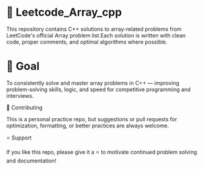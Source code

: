 # 📘 Leetcode_Array_cpp

This repository contains C++ solutions to array-related problems from LeetCode's official Array problem list.Each solution is written with clean code, proper comments, and optimal algorithms where possible.

# 🎯 Goal

To consistently solve and master array problems in C++ — improving problem-solving skills, logic, and speed for competitive programming and interviews.




🤝 Contributing

This is a personal practice repo, but suggestions or pull requests for optimization, formatting, or better practices are always welcome.



⭐️ Support

If you like this repo, please give it a ⭐️ to motivate continued problem solving and documentation!